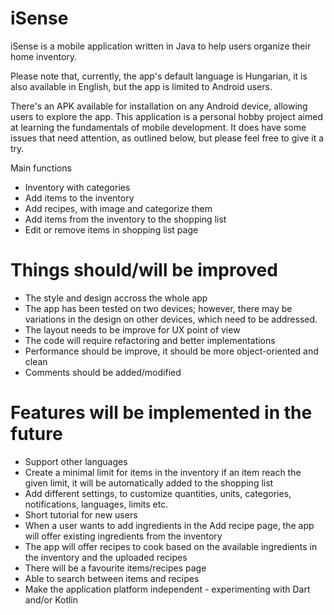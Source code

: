 # iSense
iSense is a mobile application written in Java to help users organize their home inventory.

Please note that, currently, the app's default language is Hungarian, it is also available in English, but the app is limited to Android users.

There's an APK available for installation on any Android device, allowing users to explore the app.
This application is a personal hobby project aimed at learning the fundamentals of mobile development.
It does have some issues that need attention, as outlined below, but please feel free to give it a try.

Main functions
- Inventory with categories
- Add items to the inventory
- Add recipes, with image and categorize them
- Add items from the inventory to the shopping list
- Edit or remove items in shopping list page

# Things should/will be improved
- The style and design accross the whole app
- The app has been tested on two devices; however, there may be variations in the design on other devices, which need to be addressed.
- The layout needs to be improve for UX point of view
- The code will require refactoring and better implementations
- Performance should be improve, it should be more object-oriented and clean
- Comments should be added/modified

# Features will be implemented in the future
- Support other languages
- Create a minimal limit for items in the inventory
  if an item reach the given limit, it will be automatically added to the shopping list
- Add different settings, to customize quantities, units, categories, notifications, languages, limits etc.
- Short tutorial for new users
- When a user wants to add ingredients in the Add recipe page, the app will offer existing ingredients from the inventory
- The app will offer recipes to cook based on the available ingredients in the inventory and the uploaded recipes
- There will be a favourite items/recipes page
- Able to search between items and recipes
- Make the application platform independent - experimenting with Dart and/or Kotlin

